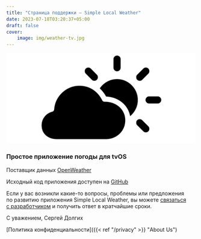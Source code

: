 ```yaml
---
title: "Страница поддержки — Simple Local Weather"
date: 2023-07-18T03:20:37+05:00
draft: false
cover:
    image: img/weather-tv.jpg
---
```


![](img/weather-tv.jpg)

### Простое приложение погоды для tvOS

Поставщик данных [OpenWeather](https://openweathermap.org)

Исходный код приложения доступен на [GitHub](https://github.com/ageres7-dev/WeatherTV)
	
Если у вас возникли какие-то вопросы, проблемы или предложения по развитию приложения Simple Local Weather, вы можете [связаться с разработчиком](mailto:ageres7@gmail.com?subject=WeatherTV%20Support) и получить ответ в кратчайшие сроки.

С уважением, 
Сергей Долгих


[Политика конфиденциальности]({{< ref "/privacy" >}} "About Us")